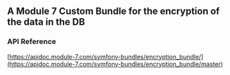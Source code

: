 ## A Module 7 Custom Bundle for the encryption of the data in the DB

### API Reference
[https://apidoc.module-7.com/symfony-bundles/encryption_bundle/](https://apidoc.module-7.com/symfony-bundles/encryption_bundle/master)

